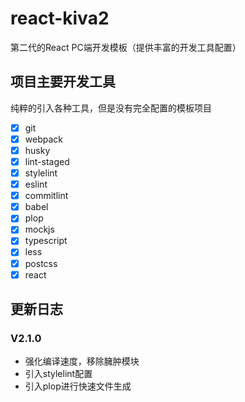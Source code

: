 # react-kiva2

第二代的React PC端开发模板（提供丰富的开发工具配置）

## 项目主要开发工具

纯粹的引入各种工具，但是没有完全配置的模板项目

- [x] git
- [x] webpack
- [x] husky
- [x] lint-staged
- [x] stylelint
- [x] eslint
- [x] commitlint
- [x] babel
- [x] plop
- [x] mockjs
- [x] typescript
- [x] less
- [x] postcss
- [x] react

## 更新日志

### V2.1.0

- 强化编译速度，移除臃肿模块
- 引入stylelint配置
- 引入plop进行快速文件生成

